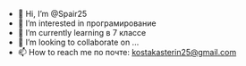 - 👋 Hi, I’m @Spair25
- 👀 I’m interested in  програмирование
- 🌱 I’m currently learning  в 7 классе
- 💞️ I’m looking to collaborate on ...
- 📫 How to reach me  по почте: kostakasterin25@gmail.com

<!---
Spair25/Spair25 is a ✨ special ✨ repository because its `README.md` (this file) appears on your GitHub profile.
You can click the Preview link to take a look at your changes.
--->
